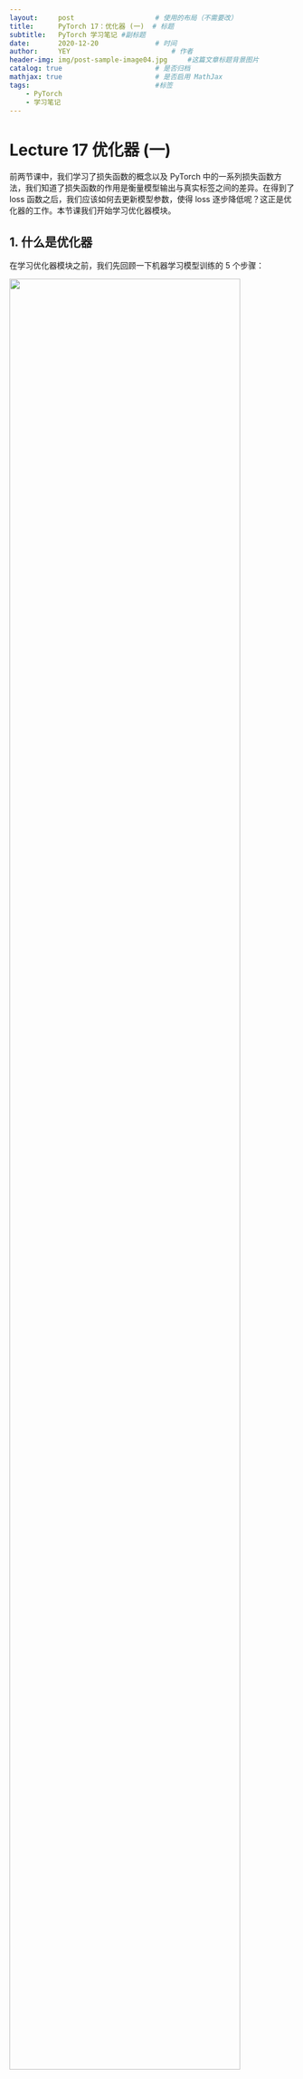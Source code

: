 ```yaml
---
layout:     post   				    # 使用的布局（不需要改）
title:      PyTorch 17：优化器 (一) 	# 标题 
subtitle:   PyTorch 学习笔记 #副标题
date:       2020-12-20				# 时间
author:     YEY 						# 作者
header-img: img/post-sample-image04.jpg 	#这篇文章标题背景图片
catalog: true 						# 是否归档
mathjax: true                       # 是否启用 MathJax
tags:								#标签
    - PyTorch
    - 学习笔记
---
```


# Lecture 17 优化器 (一)

前两节课中，我们学习了损失函数的概念以及 PyTorch 中的一系列损失函数方法，我们知道了损失函数的作用是衡量模型输出与真实标签之间的差异。在得到了 loss 函数之后，我们应该如何去更新模型参数，使得 loss 逐步降低呢？这正是优化器的工作。本节课我们开始学习优化器模块。

## 1. 什么是优化器

在学习优化器模块之前，我们先回顾一下机器学习模型训练的 5 个步骤：

<img src="http://andy-blog.oss-cn-beijing.aliyuncs.com/blog/2020-12-11-WX20201211-145639%402x.png" width="90%"> 

我们看到，优化器是第 4 个模块，那么它的作用是什么呢？我们知道，在前一步的损失函数模块中，我们会得到一个 loss 值，即模型输出与真实标签之间的差异。有了 loss 值之后，我们一般会采用 PyTorch 中的 AutoGrid 自动梯度求导模块对模型中参数的梯度进行求导计算，之后优化器会拿到这些梯度值并采用一些优化策略去更新模型参数，使得 loss 值下降。因此，优化器的作用就是利用梯度来更新模型中的可学习参数，使得模型输出与真实标签之间的差异更小，即让 loss 值下降。

**PyTorch 的优化器**：**管理** 并 **更新** 模型中可学习参数 (权值或偏置) 的值，使得模型输出更接近真实标签。

<img src="http://andy-blog.oss-cn-beijing.aliyuncs.com/blog/2020-12-27-WX20201227-123649%402x.png" width="80%">

* **导数**：函数在指定坐标轴上的变化率。
* **方向导数**：指定方向上的变化率。
* **梯度**：一个向量，方向为方向导数取得最大值的方向。

## 2. Optimizer 的属性

**PyTorch 中的 Optimizer 类**：

```python
class Optimizer(object):
    def __init__(self, params, defaults):
        self.defaults = defaults
        self.state = defaultdict(dict)
        self.param_groups = []
        
        param_groups = [{'params': param_groups}]
```

**基本属性**：

* `defaults`：优化器超参数。
* `state`：参数的缓存，如 `momentum` 的缓存。
* `params_groups`：管理的参数组。
* `_ step_count`：记录更新次数，学习率调整中使用。

## 3. Optimizer 的方法

```python
class Optimizer(object):
    def zero_grad(self):
        for group in self.param_groups:
            for p in group['params']:
                if p.grad is not None:
                    p.grad.detach_()
                    p.grad.zero_()

    def add_param_group(self, param_group):
        for group in self.param_groups:
            param_set.update(set(group['params’]))
        self.param_groups.append(param_group)
    
    def state_dict(self):
        return {'state': packed_state, 'param_groups': param_groups,}

    def load_state_dict(self, state_dict):
```

**基本方法**：

* `zero_grad()`：清空所管理参数的梯度 (PyTorch 特性：张量梯度不自动清零)。
* `step()`：执行一步更新。
* `add_param_group()`：添加参数组。
* `state_dict()`：获取优化器当前状态信息 **字典**。
* `load_state_dict()`：加载状态信息字典。

### 例子：人民币二分类

```python
# -*- coding: utf-8 -*-

import os
import numpy as np
import torch
import torch.nn as nn
from torch.utils.data import DataLoader
import torchvision.transforms as transforms
import torch.optim as optim
from matplotlib import pyplot as plt
from model.lenet import LeNet
from tools.my_dataset import RMBDataset
from tools.common_tools import transform_invert, set_seed

set_seed(1)  # 设置随机种子
rmb_label = {"1": 0, "100": 1}

# 参数设置
MAX_EPOCH = 10
BATCH_SIZE = 16
LR = 0.01
log_interval = 10
val_interval = 1

# ============================ step 1/5 数据 ============================

split_dir = os.path.join("..", "..", "data", "rmb_split")
train_dir = os.path.join(split_dir, "train")
valid_dir = os.path.join(split_dir, "valid")

norm_mean = [0.485, 0.456, 0.406]
norm_std = [0.229, 0.224, 0.225]

train_transform = transforms.Compose([
    transforms.Resize((32, 32)),
    transforms.RandomCrop(32, padding=4),
    transforms.RandomGrayscale(p=0.8),
    transforms.ToTensor(),
    transforms.Normalize(norm_mean, norm_std),
])

valid_transform = transforms.Compose([
    transforms.Resize((32, 32)),
    transforms.ToTensor(),
    transforms.Normalize(norm_mean, norm_std),
])

# 构建MyDataset实例
train_data = RMBDataset(data_dir=train_dir, transform=train_transform)
valid_data = RMBDataset(data_dir=valid_dir, transform=valid_transform)

# 构建DataLoder
train_loader = DataLoader(dataset=train_data, batch_size=BATCH_SIZE, shuffle=True)
valid_loader = DataLoader(dataset=valid_data, batch_size=BATCH_SIZE)

# ============================ step 2/5 模型 ============================

net = LeNet(classes=2)
net.initialize_weights()

# ============================ step 3/5 损失函数 ============================
criterion = nn.CrossEntropyLoss()                                                   # 选择损失函数

# ============================ step 4/5 优化器 ============================
optimizer = optim.SGD(net.parameters(), lr=LR, momentum=0.9)                        # 选择优化器
scheduler = torch.optim.lr_scheduler.StepLR(optimizer, step_size=10, gamma=0.1)     # 设置学习率下降策略

# ============================ step 5/5 训练 ============================
train_curve = list()
valid_curve = list()

for epoch in range(MAX_EPOCH):

    loss_mean = 0.
    correct = 0.
    total = 0.

    net.train()
    for i, data in enumerate(train_loader):

        # forward
        inputs, labels = data
        outputs = net(inputs)

        # backward
        optimizer.zero_grad()
        loss = criterion(outputs, labels)
        loss.backward()

        # update weights
        optimizer.step()

        # 统计分类情况
        _, predicted = torch.max(outputs.data, 1)
        total += labels.size(0)
        correct += (predicted == labels).squeeze().sum().numpy()

        # 打印训练信息
        loss_mean += loss.item()
        train_curve.append(loss.item())
        if (i+1) % log_interval == 0:
            loss_mean = loss_mean / log_interval
            print("Training:Epoch[{:0>3}/{:0>3}] Iteration[{:0>3}/{:0>3}] Loss: {:.4f} Acc:{:.2%}".format(
                epoch, MAX_EPOCH, i+1, len(train_loader), loss_mean, correct / total))
            loss_mean = 0.

    scheduler.step()  # 更新学习率

    # validate the model
    if (epoch+1) % val_interval == 0:

        correct_val = 0.
        total_val = 0.
        loss_val = 0.
        net.eval()
        with torch.no_grad():
            for j, data in enumerate(valid_loader):
                inputs, labels = data
                outputs = net(inputs)
                loss = criterion(outputs, labels)

                _, predicted = torch.max(outputs.data, 1)
                total_val += labels.size(0)
                correct_val += (predicted == labels).squeeze().sum().numpy()

                loss_val += loss.item()

            valid_curve.append(loss_val)
            print("Valid:\t Epoch[{:0>3}/{:0>3}] Iteration[{:0>3}/{:0>3}] Loss: {:.4f} Acc:{:.2%}".format(
                epoch, MAX_EPOCH, j+1, len(valid_loader), loss_val, correct / total))


train_x = range(len(train_curve))
train_y = train_curve

train_iters = len(train_loader)
valid_x = np.arange(1, len(valid_curve)+1) * train_iters*val_interval # 由于valid中记录的是epochloss，需要对记录点进行转换到iterations
valid_y = valid_curve

plt.plot(train_x, train_y, label='Train')
plt.plot(valid_x, valid_y, label='Valid')

plt.legend(loc='upper right')
plt.ylabel('loss value')
plt.xlabel('Iteration')
plt.show()

# ============================ inference ============================

BASE_DIR = os.path.dirname(os.path.abspath(__file__))
test_dir = os.path.join(BASE_DIR, "test_data")

test_data = RMBDataset(data_dir=test_dir, transform=valid_transform)
valid_loader = DataLoader(dataset=test_data, batch_size=1)

for i, data in enumerate(valid_loader):
    # forward
    inputs, labels = data
    outputs = net(inputs)
    _, predicted = torch.max(outputs.data, 1)

    rmb = 1 if predicted.numpy()[0] == 0 else 100

    img_tensor = inputs[0, ...]  # C H W
    img = transform_invert(img_tensor, train_transform)
    plt.imshow(img)
    plt.title("LeNet got {} Yuan".format(rmb))
    plt.show()
    plt.pause(0.5)
    plt.close()
```

下面我们来看一下优化器中的 5 种基本方法的具体使用方式：

#### `step()`

为了方便计算，我们先设置学习率 `lr=1`：

```python
import os
import torch
import torch.optim as optim
from tools.common_tools import set_seed

BASE_DIR = os.path.dirname(os.path.abspath(__file__))

set_seed(1)  # 设置随机种子

weight = torch.randn((2, 2), requires_grad=True)
weight.grad = torch.ones((2, 2))

optimizer = optim.SGD([weight], lr=1)

print("weight before step:{}".format(weight.data))
optimizer.step()        # 修改lr=1 0.1观察结果
print("weight after step:{}".format(weight.data))
```

输出结果：

```
weight before step:tensor([[0.6614, 0.2669],
        [0.0617, 0.6213]])
weight after step:tensor([[-0.3386, -0.7331],
        [-0.9383, -0.3787]])
```

可以看到，第一个梯度在更新之前的值为 $0.6614$，更新之后的值为 $0.6614 - 1 = -0.3386$。现在，我们将学习率设置为 `lr=0.1`，观察结果是否发生变化：

```python
optimizer = optim.SGD([weight], lr=0.1)
```

输出结果：

```
weight before step:tensor([[0.6614, 0.2669],
        [0.0617, 0.6213]])
weight after step:tensor([[ 0.5614,  0.1669],
        [-0.0383,  0.5213]])
```

可以看到，第一个梯度更新后的值变为了 $0.6614 - 0.1 = 0.5614$。这就是 `step()` 方法的一步更新。

#### `zero_grad ()`

```python
print("weight before step:{}".format(weight.data))
optimizer.step()        # 修改lr=1 0.1观察结果
print("weight after step:{}".format(weight.data))

print("weight in optimizer:{}\nweight in weight:{}\n".format(id(optimizer.param_groups[0]['params'][0]), id(weight)))

print("weight.grad is {}\n".format(weight.grad))
optimizer.zero_grad()
print("after optimizer.zero_grad(), weight.grad is\n{}".format(weight.grad))
```

输出结果：

```
weight before step:tensor([[0.6614, 0.2669],
        [0.0617, 0.6213]])
weight after step:tensor([[ 0.5614,  0.1669],
        [-0.0383,  0.5213]])
weight in optimizer:4729862544
weight in weight:4729862544
weight.grad is tensor([[1., 1.],
        [1., 1.]])
after optimizer.zero_grad(), weight.grad is
tensor([[0., 0.],
        [0., 0.]])
```

可以看到，在执行 `zero_grad()` 之前，我们的梯度为 $[[1., 1.],[1., 1.]]$，执行之后变为了 $[[0., 0.],[0., 0.]]$。另外，我们看到，optimizer 中管理的 `weight` 的内存地址和真实的 `weight` 地址是相同的，所以我们在优化器中保存的是参数的地址，而不是拷贝的参数的值，这样可以节省内存消耗。

#### `add_param_group ()`

我们同样采用上面的优化器，该优化器当前已经管理了一组参数，就是我们的 `weight`。现在我们希望再增加一组参数，并且我们将该组参数的学习率设置的更小一些 `lr=0.0001`。首先，我们需要构建这样一组参数的字典，字典的 key 设置为 `'params'`，其值为新的一组参数 `w2`；然后可以设置一些超参数，例如学习率 `'lr'` 等。然后我们使用 `add_param_group ()` 将这组参数加入优化器中。

```python
print("optimizer.param_groups is\n{}".format(optimizer.param_groups))
w2 = torch.randn((3, 3), requires_grad=True)
optimizer.add_param_group({"params": w2, 'lr': 0.0001})
print("optimizer.param_groups is\n{}".format(optimizer.param_groups))
```

输出结果：

```
optimizer.param_groups is
[{'params': [tensor([[0.6614, 0.2669],
        [0.0617, 0.6213]], requires_grad=True)], 'lr': 0.1, 'momentum': 0, 'dampening': 0, 'weight_decay': 0, 'nesterov': False}]
optimizer.param_groups is
[{'params': [tensor([[0.6614, 0.2669],
        [0.0617, 0.6213]], requires_grad=True)], 'lr': 0.1, 'momentum': 0, 'dampening': 0, 'weight_decay': 0, 'nesterov': False}, {'params': [tensor([[-0.4519, -0.1661, -1.5228],
        [ 0.3817, -1.0276, -0.5631],
        [-0.8923, -0.0583, -0.1955]], requires_grad=True)], 'lr': 0.0001, 'momentum': 0, 'dampening': 0, 'weight_decay': 0, 'nesterov': False}]
```

可以看到，在加入新参数之前，我们的优化器中只有一组参数，以一个列表形式呈现，里面只有一个字典元素。当我们使用 `add_param_group ()` 之后，列表中有了两个字典元素。可以看到，两组参数的学习率是不同的，所以通过这种方式我们可以为不同的参数组设置不同的学习率，这在模型拟合过程中是一种非常实用的方法。

#### `state_dict()` 和 `load_state_dict()`

这两个函数用于保存优化器的状态信息，通常用于断点的继续训练。

**保存状态信息**：

```python
optimizer = optim.SGD([weight], lr=0.1, momentum=0.9)
opt_state_dict = optimizer.state_dict()

print("state_dict before step:\n", opt_state_dict)

for i in range(10):
    optimizer.step()

print("state_dict after step:\n", optimizer.state_dict())

torch.save(optimizer.state_dict(), os.path.join(BASE_DIR, "optimizer_state_dict.pkl"))
```

输出结果：

```
state_dict before step:
 {'state': {}, 'param_groups': [{'lr': 0.1, 'momentum': 0.9, 'dampening': 0, 'weight_decay': 0, 'nesterov': False, 'params': [4745884296]}]}
state_dict after step:
 {'state': {4745884296: {'momentum_buffer': tensor([[6.5132, 6.5132],
        [6.5132, 6.5132]])}}, 'param_groups': [{'lr': 0.1, 'momentum': 0.9, 'dampening': 0, 'weight_decay': 0, 'nesterov': False, 'params': [4745884296]}]}
```

可以看到，在更新之前，`'state'` 里的值是一个空字典。在经过 10 步更新之后，`'state'` 字典中有了一些值，它的 key 是 `4745884296`，即参数地址，而它的值也是一个字典。其中 `'momentum_buffer'` 是动量中会使用的一些缓存信息。所以，在 `'state'` 中我们是通过地址去匹配参数的缓存的。然后，我们使用 `torch.save` 对字典进行序列化，将其保存为一个 `pkl` 的形式，可以看到当前文件夹下多了一个 `optimizer_state_dict.pkl` 的文件。

**读取状态信息**：

之前我们的模型已经训练了 10 次，假设我们总共需要训练 100 次，我们不希望再从头训练，而是希望能够接着之前第 10 次的状态继续训练，我们可以利用 `load_state_dict` 加载前面保存的 `optimizer_state_dict.pkl` 文件，并将其读取加载到优化器中继续训练：

```python
optimizer = optim.SGD([weight], lr=0.1, momentum=0.9)
state_dict = torch.load(os.path.join(BASE_DIR, "optimizer_state_dict.pkl"))

print("state_dict before load state:\n", optimizer.state_dict())
optimizer.load_state_dict(state_dict)
print("state_dict after load state:\n", optimizer.state_dict())
```

输出结果：

```
state_dict before load state:
 {'state': {}, 'param_groups': [{'lr': 0.1, 'momentum': 0.9, 'dampening': 0, 'weight_decay': 0, 'nesterov': False, 'params': [4684949616]}]}
state_dict after load state:
 {'state': {4684949616: {'momentum_buffer': tensor([[6.5132, 6.5132],
        [6.5132, 6.5132]])}}, 'param_groups': [{'lr': 0.1, 'momentum': 0.9, 'dampening': 0, 'weight_decay': 0, 'nesterov': False, 'params': [4684949616]}]}
```

可以看到，在加载之前，`'state'` 里的值是一个空字典。在使用 `load_state_dict` 加载之后，我们得到了之前第 10 次的参数状态，然后继续在此基础上进行训练即可。

## 4. 总结

本节课中，我们学习了优化器 Optimizer 的概念和一些基本属性及方法。在下节课中，我们将继续学习 PyTorch 中的一些常用的优化方法 (优化器)。

下节内容：优化器 (二)
